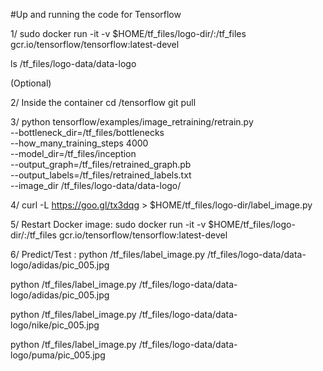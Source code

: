 #Up and running the code for Tensorflow


1/ sudo docker run -it -v $HOME/tf_files/logo-dir/:/tf_files gcr.io/tensorflow/tensorflow:latest-devel

ls /tf_files/logo-data/data-logo

(Optional)

2/ Inside the container
cd /tensorflow
git pull

3/ python tensorflow/examples/image_retraining/retrain.py \
--bottleneck_dir=/tf_files/bottlenecks \
--how_many_training_steps 4000 \
--model_dir=/tf_files/inception \
--output_graph=/tf_files/retrained_graph.pb \
--output_labels=/tf_files/retrained_labels.txt \
--image_dir /tf_files/logo-data/data-logo/	


<Training Image>

<Training Finished Image>


4/ curl -L https://goo.gl/tx3dqg > $HOME/tf_files/logo-dir/label_image.py

5/ Restart Docker image:
sudo docker run -it -v $HOME/tf_files/logo-dir/:/tf_files gcr.io/tensorflow/tensorflow:latest-devel

6/ Predict/Test :
python /tf_files/label_image.py /tf_files/logo-data/data-logo/adidas/pic_005.jpg

python /tf_files/label_image.py /tf_files/logo-data/data-logo/adidas/pic_005.jpg

python /tf_files/label_image.py /tf_files/logo-data/data-logo/nike/pic_005.jpg
<Img>

python /tf_files/label_image.py /tf_files/logo-data/data-logo/puma/pic_005.jpg
<Img>








